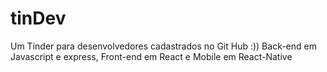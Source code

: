 # tinDev
Um Tinder para desenvolvedores cadastrados no Git Hub :)) Back-end em Javascript e express, Front-end em React e Mobile em React-Native
